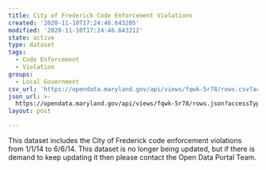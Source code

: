```yaml
---
title: City of Frederick Code Enforcement Violations
created: '2020-11-10T17:24:46.643205'
modified: '2020-11-10T17:24:46.643212'
state: active
type: dataset
tags:
  - Code Enforcement
  - Violation
groups:
  - Local Government
csv_url: 'https://opendata.maryland.gov/api/views/fqwk-5r78/rows.csv?accessType=DOWNLOAD'
json_url: >-
  https://opendata.maryland.gov/api/views/fqwk-5r78/rows.json?accessType=DOWNLOAD
layout: post

---
```

This dataset includes the City of Frederick code enforcement violations from 1/1/14 to 6/6/14. This dataset is no longer being updated, but if there is demand to keep updating it then please contact the Open Data Portal Team.
